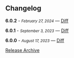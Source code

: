 ## Changelog

**6.0.2** - <small>_February 27, 2024_</small> — [Diff](https://github.com/archiverjs/node-archiver/compare/6.0.1...6.0.2)

**6.0.1** - <small>_September 3, 2023_</small> — [Diff](https://github.com/archiverjs/node-archiver/compare/6.0.0...6.0.1)

**6.0.0** - <small>_August 17, 2023_</small> — [Diff](https://github.com/archiverjs/node-archiver/compare/5.3.2...6.0.0)

[Release Archive](https://github.com/archiverjs/node-archiver/releases)
